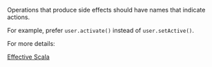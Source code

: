 Operations that produce side effects should have names that indicate actions.

 For example, prefer `user.activate()` instead of `user.setActive()`.

 For more details:

 [Effective Scala](https://twitter-archive.github.io/effectivescala/#Functional%20programming-Call%20by%20name)
